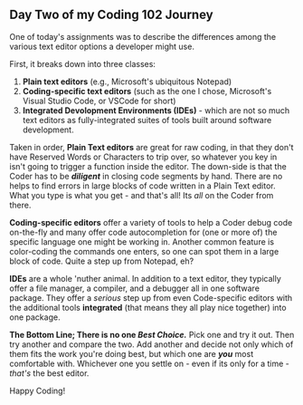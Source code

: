 ## Day Two of my Coding 102 Journey

One of today's assignments was to describe the differences among the various text editor options a developer might use.

First, it breaks down into three classes: 
1. **Plain text editors** \(e.g., Microsoft's ubiquitous Notepad\)
1. **Coding-specific text editors** \(such as the one I chose, Microsoft's Visual Studio Code, or VSCode for short\)
1. **Integrated Devolopment Environments \(IDEs\)** - which are not so much text editors as fully-integrated suites of tools built around software development.

Taken in order, **Plain Text editors** are great for raw coding, in that they don't have Reserved Words or Characters to trip over, so whatever you key in isn't going to trigger a function inside the editor.  The down-side is that the Coder has to be **_diligent_** in closing code segments by hand.  There are no helps to find errors in large blocks of code written in a Plain Text editor.  What you type is what you get - and that's all!    Its *all* on the Coder from there.

**Coding-specific editors** offer a variety of tools to help a Coder debug code on-the-fly and many offer code autocompletion for \(one or more of\) the specific language one might be working in.  Another common feature is color-coding the commands one enters, so one can spot them in a large block of code.  Quite a step up from Notepad, eh?

**IDEs** are a whole 'nuther animal.  In addition to a text editor, they typically offer a file manager, a compiler, and a debugger all in one software package.  They offer a *serious* step up from even Code-specific editors with the additional tools **integrated** \(that means they all play nice together\) into one package.

**The Bottom Line; There is no one _Best Choice._** Pick one and try it out.  Then try another and compare the two.  Add another and decide not only which of them fits the work you're doing best, but which one are **_you_** most comfortable with.  Whichever one you settle on - even if its only for a time - _that's_ the best editor.  

Happy Coding!
